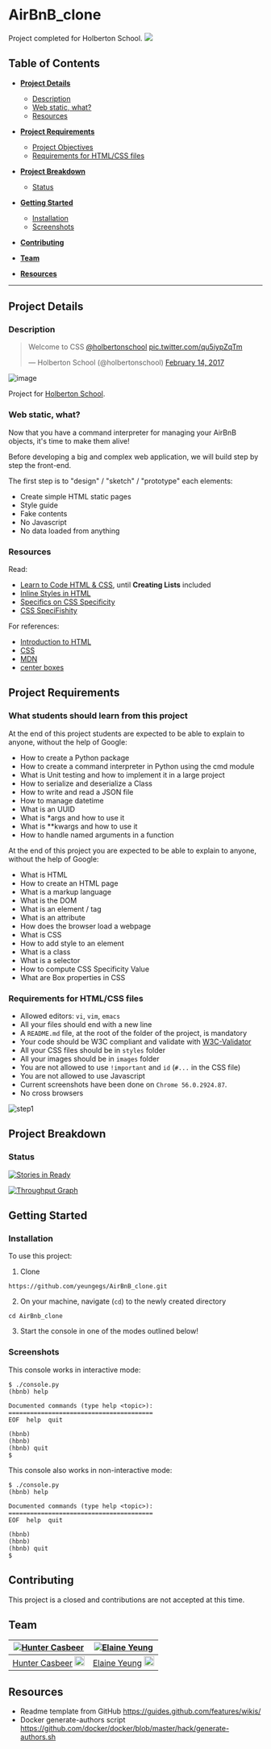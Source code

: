 # AirBnB_clone
Project completed for Holberton School.
![](https://s3.amazonaws.com/intranet-projects-files/holbertonschool-higher-level_programming+/263/HBTN-hbnb-Final.png)

## Table of Contents
* [**Project Details**](#project-details)
	* [Description](#description)
	* [Web static, what?](#web-static-what)
	* [Resources](#resources)
* [**Project Requirements**](#project-requirements)
 	* [Project Objectives](#what-students-should-learn-from-this-project)
 	* [Requirements for HTML/CSS files](#requirements-for-html/css-files)
* [**Project Breakdown**](#project-breakdown)
    * [Status](#status)

* [**Getting Started**](#getting-started)
    * [Installation](#installation)
	* [Screenshots](#screenshots)
* [**Contributing**](#contributing)
* [**Team**](#team)
* [**Resources**](#resources)

---
## Project Details

### Description

<blockquote class="twitter-tweet" data-lang="en"><p lang="en" dir="ltr">Welcome to CSS <a href="https://twitter.com/holbertonschool">@holbertonschool</a> <a href="https://t.co/qu5iypZqTm">pic.twitter.com/qu5iypZqTm</a></p>&mdash; Holberton School (@holbertonschool) <a href="https://twitter.com/holbertonschool/status/831650456464093185">February 14, 2017</a></blockquote>
  
![image](https://www.holbertonschool.com/assets/holberton-logo-1cc451260ca3cd297def53f2250a9794810667c7ca7b5fa5879a569a457bf16f.png)

Project for [Holberton School](https://github.com/holbertonschool/). 

### Web static, what?

Now that you have a command interpreter for managing your AirBnB objects, it's time to make them alive!

Before developing a big and complex web application, we will build step by step the front-end.

The first step is to "design" / "sketch" / "prototype" each elements:

- Create simple HTML static pages
- Style guide
- Fake contents
- No Javascript
- No data loaded from anything

### Resources

Read:

- [Learn to Code HTML & CSS](http://learn.shayhowe.com/html-css/), until **Creating Lists** included
- [Inline Styles in HTML](https://www.codecademy.com/articles/html-inline-styles)
- [Specifics on CSS Specificity](https://css-tricks.com/specifics-on-css-specificity/)
- [CSS SpeciFishity](http://www.standardista.com/wp-content/uploads/2012/01/specificity3.pdf)

For references:

- [Introduction to HTML](https://developer.mozilla.org/en-US/docs/Learn/HTML/Introduction_to_HTML)
- [CSS](https://developer.mozilla.org/en-US/docs/Learn/CSS)
- [MDN](https://developer.mozilla.org/en-US/)
- [center boxes](https://css-tricks.com/centering-css-complete-guide/)

## Project Requirements

### What students should learn from this project
At the end of this project students are expected to be able to explain to anyone, without the help of Google:
- How to create a Python package
- How to create a command interpreter in Python using the cmd module
- What is Unit testing and how to implement it in a large project
- How to serialize and deserialize a Class
- How to write and read a JSON file
- How to manage datetime
- What is an UUID
- What is *args and how to use it
- What is **kwargs and how to use it
- How to handle named arguments in a function

At the end of this project you are expected to be able to explain to anyone, without the help of Google:

- What is HTML
- How to create an HTML page
- What is a markup language
- What is the DOM
- What is an element / tag
- What is an attribute
- How does the browser load a webpage
- What is CSS
- How to add style to an element
- What is a class
- What is a selector
- How to compute CSS Specificity Value
- What are Box properties in CSS

### Requirements for HTML/CSS files

- Allowed editors: `vi`, `vim`, `emacs`
- All your files should end with a new line
- A `README.md` file, at the root of the folder of the project, is mandatory
- Your code should be W3C compliant and validate with [W3C-Validator](https://github.com/holbertonschool/W3C-Validator)
- All your CSS files should be in `styles` folder
- All your images should be in `images` folder
- You are not allowed to use `!important` and `id` (`#...` in the CSS file)
- You are not allowed to use Javascript
- Current screenshots have been done on `Chrome 56.0.2924.87`.
- No cross browsers

![step1](https://s3.amazonaws.com/intranet-projects-files/concepts/74/hbnb_step1.png)


## Project Breakdown

### Status
[![Stories in Ready](https://badge.waffle.io/yeungegs/AirBnB_clone.png?label=ready&title=Ready)](https://waffle.io/yeungegs/AirBnB_clone?utm_source=badge)

[![Throughput Graph](https://graphs.waffle.io/yeungegs/AirBnB_clone/throughput.svg)](https://waffle.io/yeungegs/AirBnB_clone/metrics/throughput)

## Getting Started

### Installation
To use this project:

1. Clone
```
https://github.com/yeungegs/AirBnB_clone.git
```

2. On your machine, navigate (`cd`) to the newly created directory
```
cd AirBnb_clone
```

3. Start the console in one of the modes outlined below!

### Screenshots
This console works in interactive mode:
```shell
$ ./console.py
(hbnb) help

Documented commands (type help <topic>):
========================================
EOF  help  quit

(hbnb)
(hbnb)
(hbnb) quit
$
```


This console also works in non-interactive mode:
```shell
$ ./console.py
(hbnb) help

Documented commands (type help <topic>):
========================================
EOF  help  quit

(hbnb)
(hbnb)
(hbnb) quit
$
```

## Contributing
This project is a closed and contributions are not accepted at this time. 

## Team

[![Hunter Casbeer](https://avatars1.githubusercontent.com/u/6034810?v=3&s=230)](https://github.com/spacexengineer) | [![Elaine Yeung](https://avatars3.githubusercontent.com/u/23224088?v=3&s=230)](https://github.com/yeungegs)
:---:|:---:
[Hunter Casbeer](https://github.com/spacexengineer) <a target="_blank" href="https://twitter.com/spacex3ngineer"> <img src="https://cloud.githubusercontent.com/assets/23224088/24941419/2f3fc5ce-1eff-11e7-9ed3-85693579df09.png" height="20"></a> | [Elaine Yeung](https://github.com/yeungegs) <a target="_blank" href="https://twitter.com/egsy"> <img src="https://cloud.githubusercontent.com/assets/23224088/24941419/2f3fc5ce-1eff-11e7-9ed3-85693579df09.png" height="20"></a>

## Resources
* Readme template from GitHub https://guides.github.com/features/wikis/
* Docker generate-authors script https://github.com/docker/docker/blob/master/hack/generate-authors.sh
